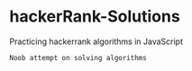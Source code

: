 # hackerRank-Solutions
Practicing hackerrank algorithms in JavaScript

`Noob attempt on solving algorithms`
